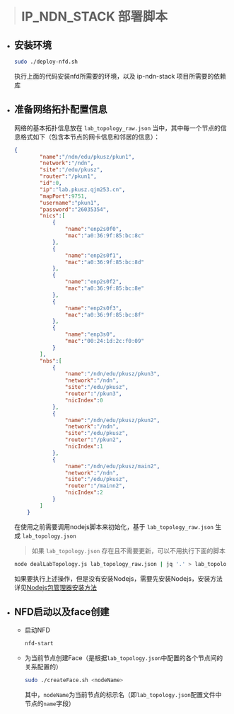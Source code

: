 > # IP_NDN_STACK 部署脚本

- ## 安装环境
    ```bash
    sudo ./deploy-nfd.sh
    ```
    执行上面的代码安装nfd所需要的环境，以及 ip-ndn-stack 项目所需要的依赖库

- ## 准备网络拓扑配置信息
    网络的基本拓扑信息放在 `lab_topology_raw.json` 当中，其中每一个节点的信息格式如下（包含本节点的网卡信息和邻居的信息）：
    ```json
    {
            "name":"/ndn/edu/pkusz/pkun1",
            "network":"/ndn",
            "site":"/edu/pkusz",
            "router":"/pkun1",
            "id":0,
            "ip":"lab.pkusz.qjm253.cn",
            "mapPort":9751,
            "username":"pkun1",
            "password":"26035354",
            "nics":[
                {
                    "name":"enp2s0f0",
                    "mac":"a0:36:9f:85:bc:8c"
                },
                {
                    "name":"enp2s0f1",
                    "mac":"a0:36:9f:85:bc:8d"
                },
                {
                    "name":"enp2s0f2",
                    "mac":"a0:36:9f:85:bc:8e"
                },
                {
                    "name":"enp2s0f3",
                    "mac":"a0:36:9f:85:bc:8f"
                },
                {
                    "name":"enp3s0",
                    "mac":"00:24:1d:2c:f0:09"
                }
            ],
            "nbs":[
                {
                    "name":"/ndn/edu/pkusz/pkun3",
                    "network":"/ndn",
                    "site":"/edu/pkusz",
                    "router":"/pkun3",
                    "nicIndex":0
                },
                {
                    "name":"/ndn/edu/pkusz/pkun2",
                    "network":"/ndn",
                    "site":"/edu/pkusz",
                    "router":"/pkun2",
                    "nicIndex":1
                },
                {
                    "name":"/ndn/edu/pkusz/main2",
                    "network":"/ndn",
                    "site":"/edu/pkusz",
                    "router":"/mainn2",
                    "nicIndex":2
                }
            ]
        }
    ```
    
    在使用之前需要调用nodejs脚本来初始化，基于 `lab_topology_raw.json` 生成 `lab_topology.json`
    > 如果 `lab_topology.json` 存在且不需要更新，可以不用执行下面的脚本
    
    ```bash
    node dealLabTopology.js lab_topology_raw.json | jq '.' > lab_topology.json
    ```
    
    如果要执行上述操作，但是没有安装Nodejs，需要先安装Nodejs，安装方法详见[Nodejs包管理器安装方法](https://nodejs.org/en/download/package-manager/)
    
- ## NFD启动以及face创建
    - 启动NFD
        ```bash
        nfd-start
        ```
    - 为当前节点创建Face（是根据`lab_topology.json`中配置的各个节点间的关系配置的）
        ```bash
        sudo ./createFace.sh <nodeName>
        ```
        其中，`nodeName`为当前节点的标示名（即`lab_topology.json`配置文件中节点的`name`字段）

